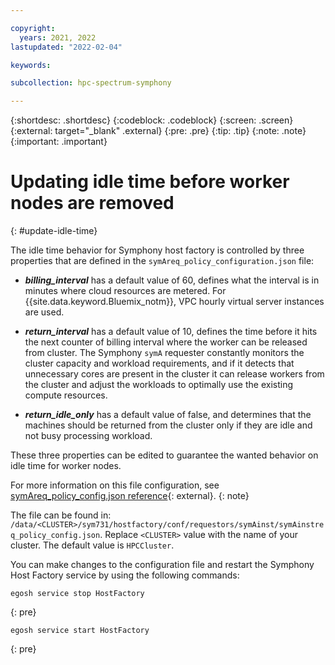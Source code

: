 ```yaml
---

copyright:
  years: 2021, 2022
lastupdated: "2022-02-04"

keywords: 

subcollection: hpc-spectrum-symphony

---
```


{:shortdesc: .shortdesc}
{:codeblock: .codeblock}
{:screen: .screen}
{:external: target="_blank" .external}
{:pre: .pre}
{:tip: .tip}
{:note: .note}
{:important: .important}

# Updating idle time before worker nodes are removed
{: #update-idle-time}

The idle time behavior for Symphony host factory is controlled by three properties that are defined in the `symAreq_policy_configuration.json` file:

- ***billing_interval*** has a default value of 60, defines what the interval is in minutes where cloud resources are metered. For {{site.data.keyword.Bluemix_notm}}, VPC hourly virtual server instances are used.

- ***return_interval*** has a default value of 10, defines the time before it hits the next counter of billing interval where the worker can be released from cluster. The Symphony `symA` requester constantly monitors the cluster capacity and workload requirements, and if it detects that unnecessary cores are present in the cluster it can release workers from the cluster and adjust the workloads to optimally use the existing compute resources.

- ***return_idle_only*** has a default value of false, and determines that the machines should be returned from the cluster only if they are idle and not busy processing workload.

These three properties can be edited to guarantee the wanted behavior on idle time for worker nodes.

For more information on this file configuration, see [symAreq_policy_config.json reference](https://www.ibm.com/docs/en/spectrum-symphony/7.3.1?topic=reference-symareq-policy-configjson){: external}.
{: note}

The file can be found in: `/data/<CLUSTER>/sym731/hostfactory/conf/requestors/symAinst/symAinstreq_policy_config.json`. Replace `<CLUSTER>` value with the name of your cluster. The default value is `HPCCluster`. 

You can make changes to the configuration file and restart the Symphony Host Factory service by using the following commands:

```
egosh service stop HostFactory
```
{: pre}

```
egosh service start HostFactory
```
{: pre}
